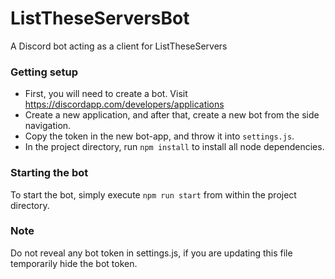 # ListTheseServersBot
A Discord bot acting as a client for ListTheseServers


### Getting setup
* First, you will need to create a bot. Visit https://discordapp.com/developers/applications
* Create a new application, and after that, create a new bot from the side navigation.
* Copy the token in the new bot-app, and throw it into `settings.js`.
* In the project directory, run `npm install` to install all node dependencies.


### Starting the bot
To start the bot, simply execute `npm run start` from within the project directory.


### **Note**
Do not reveal any bot token in settings.js, if you are updating this file temporarily hide the bot token.